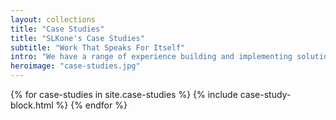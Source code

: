 ```yaml
---
layout: collections
title: "Case Studies"
title: "SLKone's Case Studies"
subtitle: "Work That Speaks For Itself"
intro: "We have a range of experience building and implementing solutions within a variety of service areas."
heroimage: "case-studies.jpg"
---
```

<div class="case-studies">
  {% for case-studies in site.case-studies %}
    {% include case-study-block.html %}
  {% endfor %}
</div>